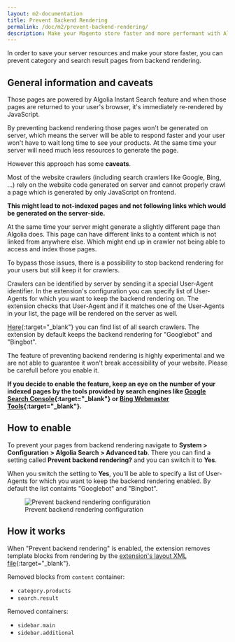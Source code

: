 ```yaml
---
layout: m2-documentation
title: Prevent Backend Rendering
permalink: /doc/m2/prevent-backend-rendering/
description: Make your Magento store faster and more performant with Algolia by preventing category pages and search pages from backend rendering.
---
```


In order to save your server resources and make your store faster, you can prevent category and search result pages from backend rendering.

## General information and caveats

Those pages are powered by Algolia Instant Search feature and when those pages are returned to your user's browser, it's immediately re-rendered by JavaScript.

By preventing backend rendering those pages won't be generated on server, which means the server will be able to respond faster and your user won't have to wait long time to see your products.
At the same time your server will need much less resources to generate the page.

However this approach has some **caveats**.

Most of the website crawlers (including search crawlers like Google, Bing, ...) rely on the website code generated on server and cannot properly crawl a page which is generated by only JavaScript on frontend.

**This might lead to not-indexed pages and not following links which would be generated on the server-side.**

At the same time your server might generate a slightly different page than Algolia does. This page can have different links to a content which is not linked from anywhere else. Which might end up in crawler not being able to access and index those pages.

To bypass those issues, there is a possibility to stop backend rendering for your users but still keep it for crawlers.

Crawlers can be identified by server by sending it a special User-Agent identifier. In the extension's configuration you can specify list of User-Agents for which you want to keep the backend rendering on. The extension checks that User-Agent and if it matches one of the User-Agents in your list, the page will be rendered on the server as well.

[Here](http://www.useragentstring.com/pages/useragentstring.php?typ=Crawler){:target="_blank"} you can find list of all search crawlers. The extension by default keeps the backend rendering for "Googlebot" and "Bingbot".

The feature of preventing backend rendering is highly experimental and we are not able to guarantee it won't break accessibility of your website. Please be carefull before you enable it.

**If you decide to enable the feature, keep an eye on the number of your indexed pages by the tools provided by search engines like [Google Search Console](https://www.google.com/webmasters/tools/home?hl=en){:target="_blank"} or [Bing Webmaster Tools](https://www.bing.com/toolbox/webmaster){:target="_blank"}.**

## How to enable

To prevent your pages from backend rendering navigate to **System > Configuration > Algolia Search > Advanced tab**. There you can find a setting called **Prevent backend rendering?** and you can switch it to **Yes**.

When you switch the setting to **Yes**, you'll be able to specify a list of User-Agents for which you want to keep the backend rendering enabled. By default the list containts "Googlebot" and "Bingbot".

<figure>
    <img src="../../../img/prevent-backend-rendering-m2.png" class="img-responsive" alt="Prevent backend rendering configuration">
    <figcaption>Prevent backend rendering configuration</figcaption>
</figure>

## How it works

When "Prevent backend rendering" is enabled, the extension removes template blocks from rendering by the [extension's layout XML file](https://github.com/algolia/algoliasearch-magento-2/blob/master/view/frontend/layout/algolia_search_handle_prevent_backend_rendering.xml){:target="_blank"}.

Removed blocks from `content` container:

- `category.products`
- `search.result`

Removed containers:

- `sidebar.main`
- `sidebar.additional`

